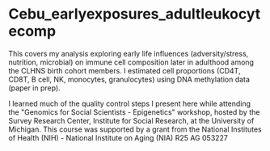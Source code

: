 # Cebu_earlyexposures_adultleukocytecomp
This covers my analysis exploring early life influences (adversity/stress, nutrition, microbial) on immune cell composition later in adulthood among the CLHNS birth cohort members. I estimated cell proportions (CD4T, CD8T, B cell, NK, monocytes, granulocytes) using DNA methylation data (paper in prep). 

I learned much of the quality control steps I present here while attending the "Genomics for Social Scientists - Epigenetics" workshop, hosted by the Survey Research Center, Institute for Social Research, at the University of Michigan. This course was supported by a grant from the National Institutes of Health (NIH) - National Institute on Aging (NIA) R25 AG 053227
